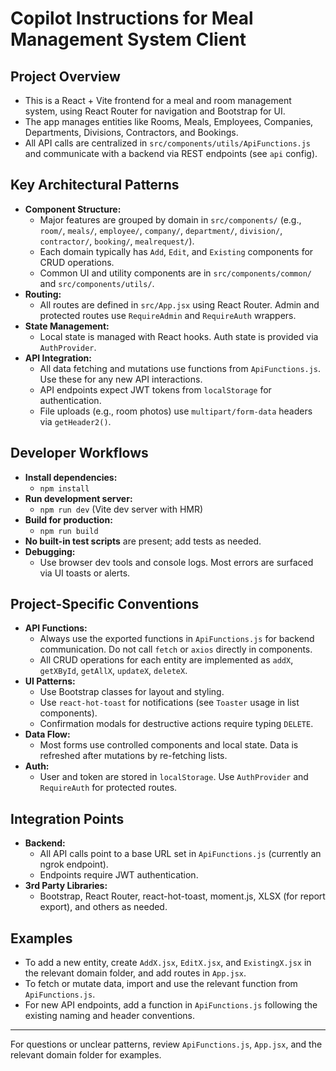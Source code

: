 # Copilot Instructions for Meal Management System Client

## Project Overview
- This is a React + Vite frontend for a meal and room management system, using React Router for navigation and Bootstrap for UI.
- The app manages entities like Rooms, Meals, Employees, Companies, Departments, Divisions, Contractors, and Bookings.
- All API calls are centralized in `src/components/utils/ApiFunctions.js` and communicate with a backend via REST endpoints (see `api` config).

## Key Architectural Patterns
- **Component Structure:**
  - Major features are grouped by domain in `src/components/` (e.g., `room/`, `meals/`, `employee/`, `company/`, `department/`, `division/`, `contractor/`, `booking/`, `mealrequest/`).
  - Each domain typically has `Add`, `Edit`, and `Existing` components for CRUD operations.
  - Common UI and utility components are in `src/components/common/` and `src/components/utils/`.
- **Routing:**
  - All routes are defined in `src/App.jsx` using React Router. Admin and protected routes use `RequireAdmin` and `RequireAuth` wrappers.
- **State Management:**
  - Local state is managed with React hooks. Auth state is provided via `AuthProvider`.
- **API Integration:**
  - All data fetching and mutations use functions from `ApiFunctions.js`. Use these for any new API interactions.
  - API endpoints expect JWT tokens from `localStorage` for authentication.
  - File uploads (e.g., room photos) use `multipart/form-data` headers via `getHeader2()`.

## Developer Workflows
- **Install dependencies:**
  - `npm install`
- **Run development server:**
  - `npm run dev` (Vite dev server with HMR)
- **Build for production:**
  - `npm run build`
- **No built-in test scripts** are present; add tests as needed.
- **Debugging:**
  - Use browser dev tools and console logs. Most errors are surfaced via UI toasts or alerts.

## Project-Specific Conventions
- **API Functions:**
  - Always use the exported functions in `ApiFunctions.js` for backend communication. Do not call `fetch` or `axios` directly in components.
  - All CRUD operations for each entity are implemented as `addX`, `getXById`, `getAllX`, `updateX`, `deleteX`.
- **UI Patterns:**
  - Use Bootstrap classes for layout and styling.
  - Use `react-hot-toast` for notifications (see `Toaster` usage in list components).
  - Confirmation modals for destructive actions require typing `DELETE`.
- **Data Flow:**
  - Most forms use controlled components and local state. Data is refreshed after mutations by re-fetching lists.
- **Auth:**
  - User and token are stored in `localStorage`. Use `AuthProvider` and `RequireAuth` for protected routes.

## Integration Points
- **Backend:**
  - All API calls point to a base URL set in `ApiFunctions.js` (currently an ngrok endpoint).
  - Endpoints require JWT authentication.
- **3rd Party Libraries:**
  - Bootstrap, React Router, react-hot-toast, moment.js, XLSX (for report export), and others as needed.

## Examples
- To add a new entity, create `AddX.jsx`, `EditX.jsx`, and `ExistingX.jsx` in the relevant domain folder, and add routes in `App.jsx`.
- To fetch or mutate data, import and use the relevant function from `ApiFunctions.js`.
- For new API endpoints, add a function in `ApiFunctions.js` following the existing naming and header conventions.

---
For questions or unclear patterns, review `ApiFunctions.js`, `App.jsx`, and the relevant domain folder for examples.
